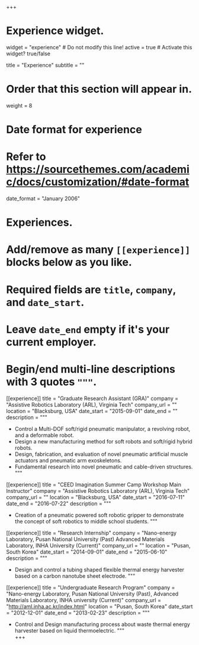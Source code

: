 +++
# Experience widget.
widget = "experience"  # Do not modify this line!
active = true  # Activate this widget? true/false

title = "Experience"
subtitle = ""

# Order that this section will appear in.
weight = 8

# Date format for experience
#   Refer to https://sourcethemes.com/academic/docs/customization/#date-format
date_format = "January 2006"

# Experiences.
#   Add/remove as many `[[experience]]` blocks below as you like.
#   Required fields are `title`, `company`, and `date_start`.
#   Leave `date_end` empty if it's your current employer.
#   Begin/end multi-line descriptions with 3 quotes `"""`.

[[experience]]
  title = "Graduate Research Assistant (GRA)"
  company = "Assistive Robotics Laboratory (ARL), Virginia Tech"
  company_url = ""
  location = "Blacksburg, USA"
  date_start = "2015-09-01"
  date_end = ""
  description = """
  * Control a Multi-DOF soft/rigid pneumatic manipulator, a revolving robot, and a deformable robot.
  * Design a new manufacturing method for soft robots and soft/rigid hybrid robots.
  * Design, fabrication, and evaluation of novel pneumatic artificial muscle actuators and pneumatic arm exoskeletons.
  * Fundamental research into novel pneumatic and cable-driven structures.
  """

[[experience]]
  title = "CEED Imagination Summer Camp Workshop Main Instructor"
  company = "Assistive Robotics Laboratory (ARL), Virginia Tech"
  company_url = ""
  location = "Blacksburg, USA"
  date_start = "2016-07-11"
  date_end = "2016-07-22"
  description = """
  * Creation of a pneumatic powered soft robotic gripper to demonstrate the concept of soft robotics to middle school students.
  """

[[experience]]
  title = "Research Internship"
  company = "Nano-energy Laboratory, Pusan National University (Past)
  Advanced Materials Laboratory, INHA University (Current)"
  company_url = ""
  location = "Pusan, South Korea"
  date_start = "2014-09-01"
  date_end = "2015-06-10"
  description = """
  * Design and control a tubing shaped flexible thermal energy harvester based on a carbon nanotube sheet electrode.
  """
  
[[experience]]
  title = "Undergraduate Research Program"
  company = "Nano-energy Laboratory, Pusan National University (Past), Advanced Materials Laboratory, INHA university (Current)"
  company_url = "http://aml.inha.ac.kr/index.html"
  location = "Pusan, South Korea"
  date_start = "2012-12-01"
  date_end = "2013-02-23"
  description = """
  * Control and Design manufacturing process about waste thermal energy harvester based on liquid thermoelectric.
  """  
+++

